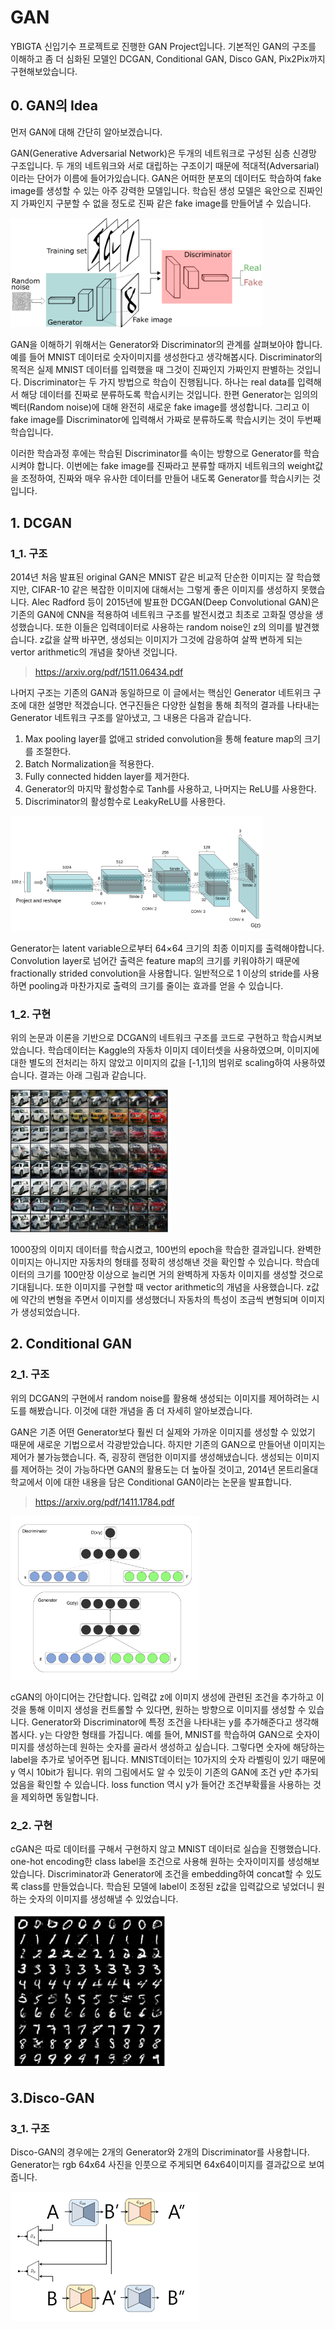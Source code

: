 # GAN
YBIGTA 신입기수 프로젝트로 진행한 GAN Project입니다. 기본적인 GAN의 구조를 이해하고 좀 더 심화된 모델인 DCGAN, Conditional GAN, Disco GAN, Pix2Pix까지 구현해보았습니다.  
  
  
## 0. GAN의 Idea
먼저 GAN에 대해 간단히 알아보겠습니다.

GAN(Generative Adversarial Network)은 두개의 네트워크로 구성된 심층 신경망 구조입니다. 두 개의 네트워크와 서로 대립하는 구조이기 때문에 적대적(Adversarial)이라는 단어가 이름에 들어가있습니다. GAN은 어떠한 분포의 데이터도 학습하여 fake image를 생성할 수 있는 아주 강력한 모델입니다. 학습된 생성 모델은 육안으로 진짜인지 가짜인지 구분할 수 없을 정도로 진짜 같은 fake image를 만들어낼 수 있습니다.


<img src="/imgs/GANstructure.png" width="80%" height="40%">


GAN을 이해하기 위해서는 Generator와 Discriminator의 관계를 살펴보아야 합니다. 예를 들어 MNIST 데이터로 숫자이미지를 생성한다고 생각해봅시다. Discriminator의 목적은 실제 MNIST 데이터를 입력했을 때 그것이 진짜인지 가짜인지 판별하는 것입니다. Discriminator는 두 가지 방법으로 학습이 진행됩니다. 하나는 real data를 입력해서 해당 데이터를 진짜로 분류하도록 학습시키는 것입니다. 한편 Generator는 임의의 벡터(Random noise)에 대해 완전히 새로운 fake image를 생성합니다. 그리고 이 fake image를 Discriminator에 입력해서 가짜로 분류하도록 학습시키는 것이 두번째 학습입니다. 

이러한 학습과정 후에는 학습된 Discriminator를 속이는 방향으로 Generator를 학습시켜야 합니다. 이번에는 fake image를 진짜라고 분류할 때까지 네트워크의 weight값을 조정하여, 진짜와 매우 유사한 데이터를 만들어 내도록 Generator를 학습시키는 것입니다.
 
 
 
## 1. DCGAN
### 1_1. 구조
2014년 처음 발표된 original GAN은 MNIST 같은 비교적 단순한 이미지는 잘 학습했지만, CIFAR-10 같은 복잡한 이미지에 대해서는 그렇게 좋은 이미지를 생성하지 못했습니다. Alec Radford 등이 2015년에 발표한 DCGAN(Deep Convolutional GAN)은 기존의 GAN에 CNN을 적용하여 네트워크 구조를 발전시켰고 최초로 고화질 영상을 생성했습니다. 
또한 이들은 입력데이터로 사용하는 random noise인 z의 의미를 발견했습니다. z값을 살짝 바꾸면, 생성되는 이미지가 그것에 감응하여 살짝 변하게 되는 vertor arithmetic의 개념을 찾아낸 것입니다.


> <https://arxiv.org/pdf/1511.06434.pdf>


나머지 구조는 기존의 GAN과 동일하므로 이 글에서는 핵심인 Generator 네트위크 구조에 대한 설명만 적겠습니다. 연구진들은 다양한 실험을 통해 최적의 결과를 나타내는 Generator 네트워크 구조를 알아냈고, 그 내용은 다음과 같습니다.

1. Max pooling layer를 없애고 strided convolution을 통해 feature map의 크기를 조절한다.
2. Batch Normalization을 적용한다.
3. Fully connected hidden layer를 제거한다.
4. Generator의 마지막 활성함수로 Tanh를 사용하고, 나머지는 ReLU를 사용한다.
5. Discriminator의 활성함수로 LeakyReLU를 사용한다.


<img src="/imgs/DCGANstructure.png" width="80%" height="35%">


Generator는 latent variable으로부터 64×64 크기의 최종 이미지를 출력해야합니다. Convolution layer로 넘어간 출력은 feature map의 크기를 키워야하기 때문에 fractionally strided convolution을 사용합니다. 일반적으로 1 이상의 stride를 사용하면 pooling과 마찬가지로 출력의 크기를 줄이는 효과를 얻을 수 있습니다. 



### 1_2. 구현
위의 논문과 이론을 기반으로 DCGAN의 네트워크 구조를 코드로 구현하고 학습시켜보았습니다. 학습데이터는 Kaggle의 자동차 이미지 데이터셋을 사용하였으며, 이미지에 대한 별도의 전처리는 하지 않았고 이미지의 값을 [-1,1]의 범위로 scaling하여 사용하였습니다. 결과는 아래 그림과 같습니다.


<img src="/imgs/CAR_GAN.png" width="50%" height="50%">


1000장의 이미지 데이터를 학습시켰고, 100번의 epoch을 학습한 결과입니다. 완벽한 이미지는 아니지만 자동차의 형태를 정확히 생성해낸 것을 확인할 수 있습니다. 학습데이터의 크기를 100만장 이상으로 늘리면 거의 완벽하게 자동차 이미지를 생성할 것으로 기대됩니다.
또한 이미지를 구현할 때 vector arithmetic의 개념을 사용했습니다. z값에 약간의 변형을 주면서 이미지를 생성했더니 자동차의 특성이 조금씩 변형되며 이미지가 생성되었습니다.


## 2. Conditional GAN
### 2_1. 구조
위의 DCGAN의 구현에서 random noise를 활용해 생성되는 이미지를 제어하려는 시도를 해봤습니다. 이것에 대한 개념을 좀 더 자세히 알아보겠습니다.

GAN은 기존 어떤 Generator보다 훨씬 더 실제와 가까운 이미지를 생성할 수 있었기 때문에 새로운 기법으로서 각광받았습니다. 하지만 기존의 GAN으로 만들어낸 이미지는 제어가 불가능했습니다. 즉, 굉장히 랜덤한 이미지를 생성해냈습니다. 생성되는 이미지를 제어하는 것이 가능하다면 GAN의 활용도는 더 높아질 것이고, 2014년 몬트리올대학교에서 이에 대한 내용을 담은 Conditional GAN이라는 논문을 발표합니다.

> <https://arxiv.org/pdf/1411.1784.pdf>

<img src="/imgs/cGANstructure.png" width="60%" height="60%">


cGAN의 아이디어는 간단합니다. 입력값 z에 이미지 생성에 관련된 조건을 추가하고 이것을 통해 이미지 생성을 컨트롤할 수 있다면, 원하는 방향으로 이미지를 생성할 수 있습니다. Generator와 Discriminator에 특정 조건을 나타내는 y를 추가해준다고 생각해봅시다. y는 다양한 형태를 가집니다. 예를 들어, MNIST를 학습하여 GAN으로 숫자이미지를 생성하는데 원하는 숫자를 골라서 생성하고 싶습니다. 그렇다면 숫자에 해당하는 label을 추가로 넣어주면 됩니다. MNIST데이터는 10가지의 숫자 라벨링이 있기 때문에 y 역시 10bit가 됩니다. 위의 그림에서도 알 수 있듯이 기존의 GAN에 조건 y만 추가되었음을 확인할 수 있습니다. loss function 역시 y가 들어간 조건부확률을 사용하는 것을 제외하면 동일합니다.


### 2_2. 구현
cGAN은 따로 데이터를 구해서 구현하지 않고 MNIST 데이터로 실습을 진행했습니다. one-hot encoding한 class label을 조건으로 사용해 원하는 숫자이미지를 생성해보았습니다. Discriminator과 Generator에 조건을 embedding하여 concat할 수 있도록 class를 만들었습니다. 학습된 모델에 label이 조정된 z값을 입력값으로 넣었더니 원하는 숫자의 이미지를 생성해낼 수 있었습니다. 

<img src="/imgs/MNIST_cGAN.png" width="50%" height="50%">

## 3.Disco-GAN
### 3_1. 구조
Disco-GAN의 경우에는 2개의 Generator와 2개의 Discriminator를 사용합니다. Generator는 rgb 64x64 사진을 인풋으로 주게되면 64x64이미지를 결과값으로 보여줍니다. 

<img src="/imgs/disco-gan.png" width="60%" height="60%">
